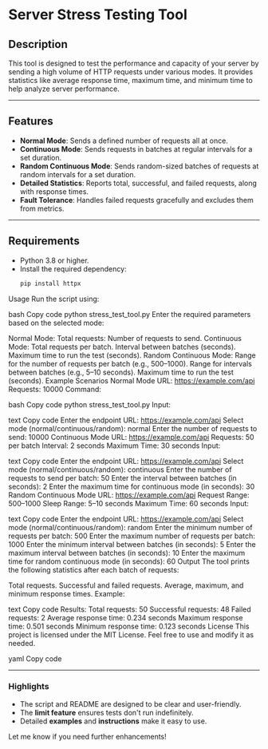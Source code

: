 # Server Stress Testing Tool

## Description

This tool is designed to test the performance and capacity of your server by sending a high volume of HTTP requests under various modes. It provides statistics like average response time, maximum time, and minimum time to help analyze server performance.

---

## Features

- **Normal Mode**: Sends a defined number of requests all at once.
- **Continuous Mode**: Sends requests in batches at regular intervals for a set duration.
- **Random Continuous Mode**: Sends random-sized batches of requests at random intervals for a set duration.
- **Detailed Statistics**: Reports total, successful, and failed requests, along with response times.
- **Fault Tolerance**: Handles failed requests gracefully and excludes them from metrics.

---

## Requirements

- Python 3.8 or higher.
- Install the required dependency:
  ```bash
  pip install httpx
Usage
Run the script using:

bash
Copy code
python stress_test_tool.py
Enter the required parameters based on the selected mode:

Normal Mode:
Total requests: Number of requests to send.
Continuous Mode:
Total requests per batch.
Interval between batches (seconds).
Maximum time to run the test (seconds).
Random Continuous Mode:
Range for the number of requests per batch (e.g., 500–1000).
Range for intervals between batches (e.g., 5–10 seconds).
Maximum time to run the test (seconds).
Example Scenarios
Normal Mode
URL: https://example.com/api
Requests: 10000
Command:

bash
Copy code
python stress_test_tool.py
Input:

text
Copy code
Enter the endpoint URL: https://example.com/api
Select mode (normal/continuous/random): normal
Enter the number of requests to send: 10000
Continuous Mode
URL: https://example.com/api
Requests: 50 per batch
Interval: 2 seconds
Maximum Time: 30 seconds
Input:

text
Copy code
Enter the endpoint URL: https://example.com/api
Select mode (normal/continuous/random): continuous
Enter the number of requests to send per batch: 50
Enter the interval between batches (in seconds): 2
Enter the maximum time for continuous mode (in seconds): 30
Random Continuous Mode
URL: https://example.com/api
Request Range: 500–1000
Sleep Range: 5–10 seconds
Maximum Time: 60 seconds
Input:

text
Copy code
Enter the endpoint URL: https://example.com/api
Select mode (normal/continuous/random): random
Enter the minimum number of requests per batch: 500
Enter the maximum number of requests per batch: 1000
Enter the minimum interval between batches (in seconds): 5
Enter the maximum interval between batches (in seconds): 10
Enter the maximum time for random continuous mode (in seconds): 60
Output
The tool prints the following statistics after each batch of requests:

Total requests.
Successful and failed requests.
Average, maximum, and minimum response times.
Example:

text
Copy code
Results:
Total requests: 50
Successful requests: 48
Failed requests: 2
Average response time: 0.234 seconds
Maximum response time: 0.501 seconds
Minimum response time: 0.123 seconds
License
This project is licensed under the MIT License. Feel free to use and modify it as needed.

yaml
Copy code

---

### **Highlights**
- The script and README are designed to be clear and user-friendly.
- The **limit feature** ensures tests don't run indefinitely.
- Detailed **examples** and **instructions** make it easy to use.

Let me know if you need further enhancements!